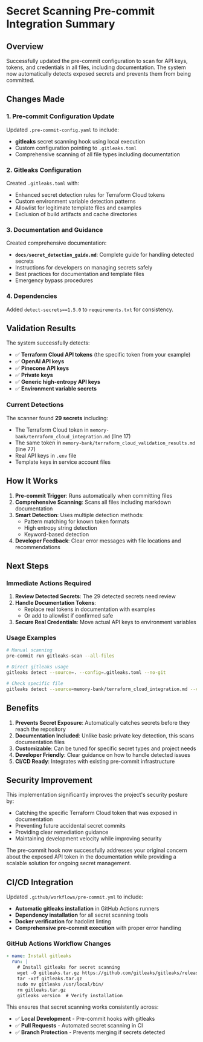 # Secret Scanning Pre-commit Integration Summary

## Overview

Successfully updated the pre-commit configuration to scan for API keys, tokens, and credentials in all files, including documentation. The system now automatically detects exposed secrets and prevents them from being committed.

## Changes Made

### 1. Pre-commit Configuration Update

Updated `.pre-commit-config.yaml` to include:

- **gitleaks** secret scanning hook using local execution
- Custom configuration pointing to `.gitleaks.toml`
- Comprehensive scanning of all file types including documentation

### 2. Gitleaks Configuration

Created `.gitleaks.toml` with:

- Enhanced secret detection rules for Terraform Cloud tokens
- Custom environment variable detection patterns
- Allowlist for legitimate template files and examples
- Exclusion of build artifacts and cache directories

### 3. Documentation and Guidance

Created comprehensive documentation:

- **`docs/secret_detection_guide.md`**: Complete guide for handling detected secrets
- Instructions for developers on managing secrets safely
- Best practices for documentation and template files
- Emergency bypass procedures

### 4. Dependencies

Added `detect-secrets==1.5.0` to `requirements.txt` for consistency.

## Validation Results

The system successfully detects:

- ✅ **Terraform Cloud API tokens** (the specific token from your example)
- ✅ **OpenAI API keys**
- ✅ **Pinecone API keys**
- ✅ **Private keys**
- ✅ **Generic high-entropy API keys**
- ✅ **Environment variable secrets**

### Current Detections

The scanner found **29 secrets** including:

- The Terraform Cloud token in `memory-bank/terraform_cloud_integration.md` (line 17)
- The same token in `memory-bank/terraform_cloud_validation_results.md` (line 77)
- Real API keys in `.env` file
- Template keys in service account files

## How It Works

1. **Pre-commit Trigger**: Runs automatically when committing files
1. **Comprehensive Scanning**: Scans all files including markdown documentation
1. **Smart Detection**: Uses multiple detection methods:
   - Pattern matching for known token formats
   - High entropy string detection
   - Keyword-based detection
1. **Developer Feedback**: Clear error messages with file locations and recommendations

## Next Steps

### Immediate Actions Required

1. **Review Detected Secrets**: The 29 detected secrets need review
1. **Handle Documentation Tokens**:
   - Replace real tokens in documentation with examples
   - Or add to allowlist if confirmed safe
1. **Secure Real Credentials**: Move actual API keys to environment variables

### Usage Examples

```bash
# Manual scanning
pre-commit run gitleaks-scan --all-files

# Direct gitleaks usage
gitleaks detect --source=. --config=.gitleaks.toml --no-git

# Check specific file
gitleaks detect --source=memory-bank/terraform_cloud_integration.md --config=.gitleaks.toml --no-git
```

## Benefits

1. **Prevents Secret Exposure**: Automatically catches secrets before they reach the repository
1. **Documentation Included**: Unlike basic private key detection, this scans documentation files
1. **Customizable**: Can be tuned for specific secret types and project needs
1. **Developer Friendly**: Clear guidance on how to handle detected issues
1. **CI/CD Ready**: Integrates with existing pre-commit infrastructure

## Security Improvement

This implementation significantly improves the project's security posture by:

- Catching the specific Terraform Cloud token that was exposed in documentation
- Preventing future accidental secret commits
- Providing clear remediation guidance
- Maintaining development velocity while improving security

The pre-commit hook now successfully addresses your original concern about the exposed API token in the documentation while providing a scalable solution for ongoing secret management.

## CI/CD Integration

Updated `.github/workflows/pre-commit.yml` to include:

- **Automatic gitleaks installation** in GitHub Actions runners
- **Dependency installation** for all secret scanning tools
- **Docker verification** for hadolint linting
- **Comprehensive pre-commit execution** with proper error handling

### GitHub Actions Workflow Changes

```yaml
- name: Install gitleaks
  run: |
    # Install gitleaks for secret scanning
    wget -O gitleaks.tar.gz https://github.com/gitleaks/gitleaks/releases/download/v8.21.4/gitleaks_8.21.4_linux_x64.tar.gz
    tar -xzf gitleaks.tar.gz
    sudo mv gitleaks /usr/local/bin/
    rm gitleaks.tar.gz
    gitleaks version  # Verify installation
```

This ensures that secret scanning works consistently across:

- ✅ **Local Development** - Pre-commit hooks with gitleaks
- ✅ **Pull Requests** - Automated secret scanning in CI
- ✅ **Branch Protection** - Prevents merging if secrets detected

